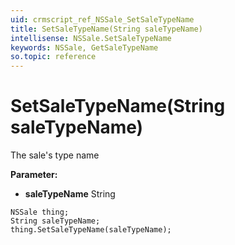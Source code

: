 ```yaml
---
uid: crmscript_ref_NSSale_SetSaleTypeName
title: SetSaleTypeName(String saleTypeName)
intellisense: NSSale.SetSaleTypeName
keywords: NSSale, GetSaleTypeName
so.topic: reference
---
```


# SetSaleTypeName(String saleTypeName)

The sale's type name

**Parameter:** 
* **saleTypeName** String

```crmscript
NSSale thing;
String saleTypeName;
thing.SetSaleTypeName(saleTypeName);
```

